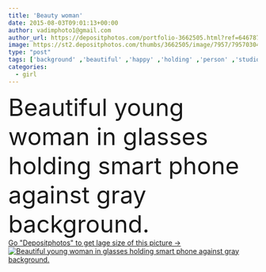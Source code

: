 ```yaml
---
title: 'Beauty woman'
date: 2015-08-03T09:01:13+00:00
author: vadimphoto1@gmail.com
author_url: https://depositphotos.com/portfolio-3662505.html?ref=64678756
image: https://st2.depositphotos.com/thumbs/3662505/image/7957/79570304/api_thumb_450.jpg?forcejpeg=true
type: "post"
tags: ['background' ,'beautiful' ,'happy' ,'holding' ,'person' ,'studio' ,'one' ,'girl' ,'female' ,'young' ,'smiling' ,'people' ,'women' ,'happiness' ,'cheerful' ,'portrait' ,'caucasian' ,'smile' ,'face' ,'technology' ,'hand' ,'gray' ,'pretty' ,'blank' ,'woman' ,'cell' ,'cellphone' ,'cellular' ,'communication' ,'mobile' ,'phone' ,'screen' ,'smart' ,'telephone' ,'talking' ,'grey' ,'looking' ,'using' ,'lady' ,'attractive' ,'casual' ,'standing' ,'social' ,'showing' ,'businesswoman' ,'smartphone' ,'beauty woman' ]
categories: 
  - girl
---
```

<div aling="center">
            <font size="60"> Beautiful young woman in glasses holding smart phone against gray background.</font>   
</div>
<div>
    <a href='https://st2.depositphotos.com/thumbs/3662505/image/7957/79570304/api_thumb_450.jpg?forcejpeg=true?ref=64678756' target=_blank > Go "Depositphotos" to get lage size of this picture ->
        <img href='https://st2.depositphotos.com/thumbs/3662505/image/7957/79570304/api_thumb_450.jpg?forcejpeg=true?ref=64678756' src='https://st2.depositphotos.com/3662505/7957/i/950/depositphotos_79570304-stock-photo-beauty-woman.jpg?forcejpeg=true' alt='Beautiful young woman in glasses holding smart phone against gray background.' >
    </a>
</div>
